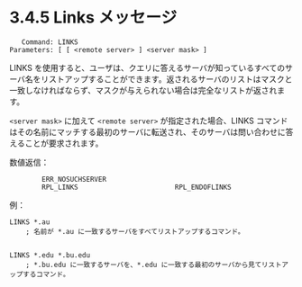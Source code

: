 # 3.4.5 Links メッセージ

```
   Command: LINKS
Parameters: [ [ <remote server> ] <server mask> ]
```

LINKS を使用すると、ユーザは、クエリに答えるサーバが知っているすべてのサーバ名をリストアップすることができます。返されるサーバのリストはマスクと一致しなければならず、マスクが与えられない場合は完全なリストが返されます。

`<server mask>` に加えて `<remote server>` が指定された場合、LINKS コマンドはその名前にマッチする最初のサーバに転送され、そのサーバは問い合わせに答えることが要求されます。

数値返信：

```
        ERR_NOSUCHSERVER
        RPL_LINKS                        RPL_ENDOFLINKS
```

例：

```
LINKS *.au
    ; 名前が *.au に一致するサーバをすべてリストアップするコマンド。


LINKS *.edu *.bu.edu
    ; *.bu.edu に一致するサーバを、*.edu に一致する最初のサーバから見てリストアップするコマンド。
```

